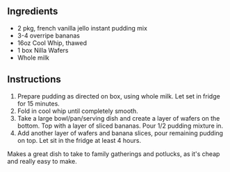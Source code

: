 ## Ingredients ##

* 2 pkg, french vanilla jello instant pudding mix
* 3-4 overripe bananas
* 16oz Cool Whip, thawed
* 1 box Nilla Wafers
* Whole milk

## Instructions ##

1. Prepare pudding as directed on box, using whole milk. Let set in fridge for
   15 minutes.
2. Fold in cool whip until completely smooth.
3. Take a large bowl/pan/serving dish and create a layer of wafers on the
   bottom. Top with a layer of sliced bananas. Pour 1/2 pudding mixture in.
4. Add another layer of wafers and banana slices, pour remaining pudding on top.
   Let sit in the fridge at least 4 hours.

Makes a great dish to take to family gatherings and potlucks, as it's cheap and
really easy to make.
